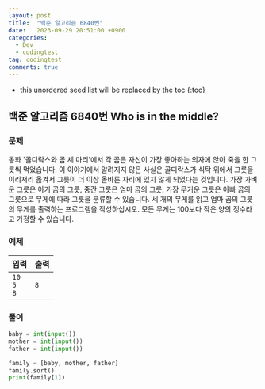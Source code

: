 ```yaml
---
layout: post
title:  "백준 알고리즘 6840번"
date:   2023-09-29 20:51:00 +0900
categories:
  - Dev
  - codingtest
tag: codingtest
comments: true
---
```


* this unordered seed list will be replaced by the toc
{:toc}

## 백준 알고리즘 6840번 Who is in the middle?

### 문제

동화 '골디락스와 곰 세 마리'에서 각 곰은 자신이 가장 좋아하는 의자에 앉아 죽을 한 그릇씩 먹었습니다. 이 이야기에서 알려지지 않은 사실은 골디락스가 식탁 위에서 그릇을 이리저리 옮겨서 그릇이 더 이상 올바른 자리에 있지 않게 되었다는 것입니다. 가장 가벼운 그릇은 아기 곰의 그릇, 중간 그릇은 엄마 곰의 그릇, 가장 무거운 그릇은 아빠 곰의 그릇으로 무게에 따라 그릇을 분류할 수 있습니다. 세 개의 무게를 읽고 엄마 곰의 그릇의 무게를 출력하는 프로그램을 작성하십시오. 모든 무게는 100보다 작은 양의 정수라고 가정할 수 있습니다.

### 예제

| 입력 | 출력 |
| --- | --- |
| `10` <br/> `5` <br/> `8` | `8` |

### 풀이

```py
baby = int(input())
mother = int(input())
father = int(input())

family = [baby, mother, father]
family.sort()
print(family[1])

```